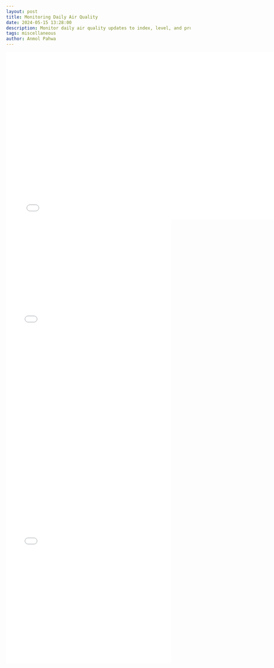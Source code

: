 ```yaml
---
layout: post
title: Monitoring Daily Air Quality
date: 2024-05-15 13:28:00
description: Monitor daily air quality updates to index, level, and prominent pollutant across different cities in India.
tags: miscellaneous
author: Anmol Pahwa
---
```


<div class="l-page">
  <iframe src="{{ '/assets/plotly/index.html' | relative_url }}" frameborder='0' scrolling='no' height="455" width="800"></iframe>
  <iframe src="{{ '/assets/plotly/level.html' | relative_url }}" frameborder='0' scrolling='no' height="605" width="450"></iframe>
  <iframe src="{{ '/assets/plotly/pollutant.html' | relative_url }}" frameborder='0' scrolling='no' height="605" width="450"></iframe>
</div>
